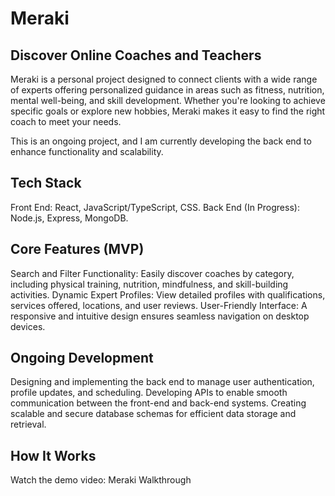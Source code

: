 # Meraki
## Discover Online Coaches and Teachers
Meraki is a personal project designed to connect clients with a wide range of experts offering personalized guidance in areas such as fitness, nutrition, mental well-being, and skill development. 
Whether you're looking to achieve specific goals or explore new hobbies, Meraki makes it easy to find the right coach to meet your needs.

This is an ongoing project, and I am currently developing the back end to enhance functionality and scalability.

## Tech Stack
Front End: React, JavaScript/TypeScript, CSS.
Back End (In Progress): Node.js, Express, MongoDB.

## Core Features (MVP)
Search and Filter Functionality: Easily discover coaches by category, including physical training, nutrition, mindfulness, and skill-building activities.
Dynamic Expert Profiles: View detailed profiles with qualifications, services offered, locations, and user reviews.
User-Friendly Interface: A responsive and intuitive design ensures seamless navigation on desktop devices.

## Ongoing Development
Designing and implementing the back end to manage user authentication, profile updates, and scheduling.
Developing APIs to enable smooth communication between the front-end and back-end systems.
Creating scalable and secure database schemas for efficient data storage and retrieval.

## How It Works
Watch the demo video: Meraki Walkthrough
